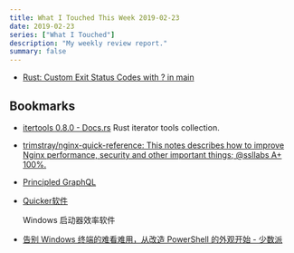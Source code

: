 ```yaml
---
title: What I Touched This Week 2019-02-23
date: 2019-02-23
series: ["What I Touched"]
description: "My weekly review report."
summary: false
---
```


* [Rust: Custom Exit Status Codes with ? in main](https://www.joshmcguigan.com/blog/custom-exit-status-codes-rust/)

## Bookmarks

* [itertools 0.8.0 - Docs.rs](https://docs.rs/crate/itertools) Rust iterator
  tools collection.
* [trimstray/nginx-quick-reference: This notes describes how to improve Nginx performance, security and other important things; @ssllabs A+ 100%.](https://github.com/trimstray/nginx-quick-reference)
* [Principled GraphQL](https://principledgraphql.com/)
* [Quicker软件](https://getquicker.net/)

    Windows 启动器效率软件

* [告别 Windows 终端的难看难用，从改造 PowerShell 的外观开始 - 少数派](https://sspai.com/post/52868)
